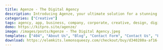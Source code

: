 ```yaml
---
title: Agenze - The Digital Agency
description: Introducing Agenze, your ultimate solution for a stunning online presence. Elevate your digital agency with our free Elementor template kit. Crafted meticulously, Agenze offers a seamless blend of creativity and functionality. Unlock a world of possibilities with beautifully designed pages and elements. Revolutionize your website effortlessly – get Agenze now and conquer the digital realm.
categories: ["Creative"]
tags: agency, app, business, company, corporate, creative, design, digital, gradient, modern, portfolio, purple, saas
demo: https://kitpro.site/agenze/
image: /images/posts/Agenze - The Digital Agency.jpeg
templates: ["404", "About Us", "Blog", "Contact Form", "Contact Us", "Faqs", "Footer", "Global", "Header", "Home", "Newslatter Form", "Pricing Package2", "Pricing", "Services", "Team", "Work"]
download: https://elemkits.lemonsqueezy.com/checkout/buy/d340280a-af16-434d-b528-4454bc5256f0
---
```

